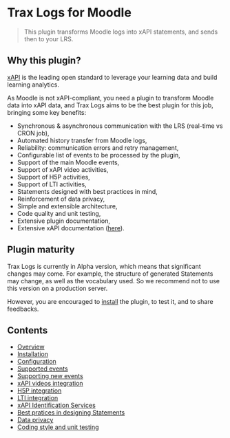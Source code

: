# Trax Logs for Moodle

> This plugin transforms Moodle logs into xAPI statements, and sends then to your LRS.


## Why this plugin?

[xAPI](https://adlnet.gov/research/performance-tracking-analysis/experience-api) 
is the leading open standard to leverage your learning data and build learning analytics.

As Moodle is not xAPI-compliant, you need a plugin to transform Moodle data into xAPI data,
and Trax Logs aims to be the best plugin for this job, bringing some key benefits:

* Synchronous & asynchronous communication with the LRS (real-time vs CRON job),
* Automated history transfer from Moodle logs,
* Reliability: communication errors and retry management,
* Configurable list of events to be processed by the plugin,
* Support of the main Moodle events,
* Support of xAPI video activities,
* Support of H5P activities,
* Support of LTI activities,
* Statements designed with best practices in mind,
* Reinforcement of data privacy,
* Simple and extensible architecture,
* Code quality and unit testing,
* Extensive plugin documentation,
* Extensive xAPI documentation ([here](http://doc.xapi.fr/profiles/moodle)).


## Plugin maturity

Trax Logs is currently in Alpha version, which means that significant changes may come.
For example, the structure of generated Statements may change, as well as the vocabulary used.
So we recommend not to use this version on a production server.

However, you are encouraged to [install](doc/install.md) the plugin, to test it, and to share feedbacks.


## Contents

* [Overview](README.md)
* [Installation](doc/install.md)
* [Configuration](doc/config.md)
* [Supported events](doc/events.md)
* [Supporting new events](doc/extend.md)
* [xAPI videos integration](doc/vid.md)
* [H5P integration](doc/h5p.md)
* [LTI integration](doc/lti.md)
* [xAPI Identification Services](doc/id.md)
* [Best pratices in designing Statements](doc/best-practices.md)
* [Data privacy](doc/privacy.md)
* [Coding style and unit testing](doc/test.md)

